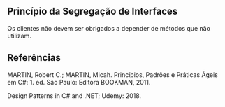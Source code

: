 ## Princípio da Segregação de Interfaces

Os clientes não devem ser obrigados a depender de métodos que não utilizam.

## Referências

MARTIN, Robert C.; MARTIN, Micah. Princípios, Padrões e Práticas Ágeis em C#: 1. ed. São Paulo: Editora BOOKMAN, 2011.

Design Patterns in C# and .NET; Udemy: 2018.